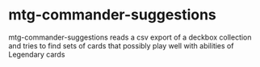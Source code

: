 # mtg-commander-suggestions
mtg-commander-suggestions reads a csv export of a deckbox collection and tries to find sets of cards that possibly play well with abilities of Legendary cards
